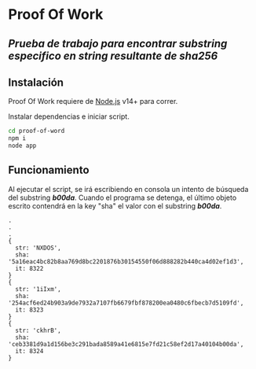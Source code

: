 # Proof Of Work
## _Prueba de trabajo para encontrar substring especifico en string resultante de sha256_

## Instalación

Proof Of Work requiere de [Node.js](https://nodejs.org/) v14+ para correr.

Instalar dependencias e iniciar script.

```sh
cd proof-of-word
npm i
node app
```

## Funcionamiento

Al ejecutar el script, se irá escribiendo en consola un intento de búsqueda del substring ***b00da***. Cuando el programa se detenga, el último objeto escrito contendrá en la key "sha" el valor con el substring ***b00da***.  

```
.
.
.
{
  str: 'NXDOS',
  sha: '5a16eac4bc82b8aa769d8bc2201876b30154550f06d888282b440ca4d02ef1d3',
  it: 8322
}
{
  str: '1iIxm',
  sha: '254acf6ed24b903a9de7932a7107fb6679fbf878200ea0480c6fbecb7d5109fd',
  it: 8323
}
{
  str: 'ckhrB',
  sha: 'ceb3381d9a1d156be3c291bada8589a41e6815e7fd21c58ef2d17a40104b00da',
  it: 8324
}
```

